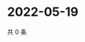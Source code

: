 # 2022-05-19

共 0 条

<!-- BEGIN WEIBO -->
<!-- 最后更新时间 Thu May 19 2022 17:16:42 GMT+0800 (China Standard Time) -->

<!-- END WEIBO -->
